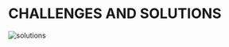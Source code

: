 # CHALLENGES AND SOLUTIONS

![solutions](https://github.com/GoChapaa/Documentation/assets/104560529/e3a586ff-860d-4d84-9c85-c4c60ac63048)
